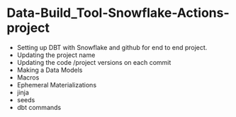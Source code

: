 # Data-Build_Tool-Snowflake-Actions-project
  - Setting up DBT with Snowflake and github for end to end project.
  - Updating the project name 
  - Updating the code /project versions on each commit
  - Making a Data Models
  - Macros
  - Ephemeral Materializations
  - jinja
  - seeds
  - dbt commands

